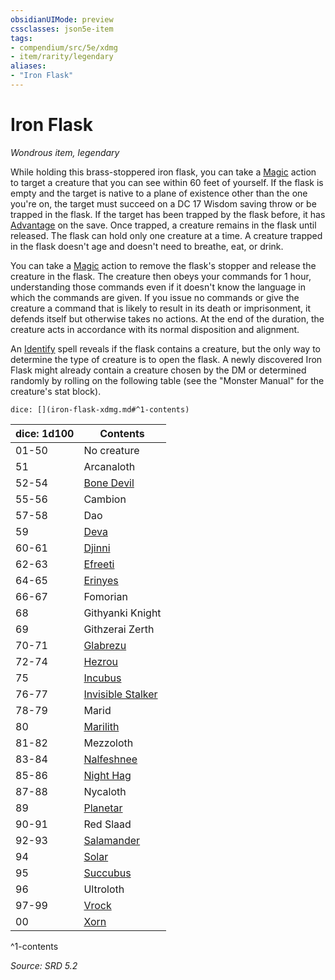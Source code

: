```yaml
---
obsidianUIMode: preview
cssclasses: json5e-item
tags:
- compendium/src/5e/xdmg
- item/rarity/legendary
aliases: 
- "Iron Flask"
---
```

# Iron Flask
*Wondrous item, legendary*  


While holding this brass-stoppered iron flask, you can take a [Magic](rules/actions.md#Magic) action to target a creature that you can see within 60 feet of yourself. If the flask is empty and the target is native to a plane of existence other than the one you're on, the target must succeed on a DC 17 Wisdom saving throw or be trapped in the flask. If the target has been trapped by the flask before, it has [Advantage](rules/variant-rules/advantage-xphb.md) on the save. Once trapped, a creature remains in the flask until released. The flask can hold only one creature at a time. A creature trapped in the flask doesn't age and doesn't need to breathe, eat, or drink.

You can take a [Magic](rules/actions.md#Magic) action to remove the flask's stopper and release the creature in the flask. The creature then obeys your commands for 1 hour, understanding those commands even if it doesn't know the language in which the commands are given. If you issue no commands or give the creature a command that is likely to result in its death or imprisonment, it defends itself but otherwise takes no actions. At the end of the duration, the creature acts in accordance with its normal disposition and alignment.

An [Identify](compendium/spells/identify-xphb.md) spell reveals if the flask contains a creature, but the only way to determine the type of creature is to open the flask. A newly discovered Iron Flask might already contain a creature chosen by the DM or determined randomly by rolling on the following table (see the "Monster Manual" for the creature's stat block).

`dice: [](iron-flask-xdmg.md#^1-contents)`

| dice: 1d100 | Contents |
|-------------|----------|
| 01-50 | No creature |
| 51 | Arcanaloth |
| 52-54 | [Bone Devil](compendium/bestiary/fiend/bone-devil-xmm.md) |
| 55-56 | Cambion |
| 57-58 | Dao |
| 59 | [Deva](compendium/bestiary/celestial/deva-xmm.md) |
| 60-61 | [Djinni](compendium/bestiary/elemental/djinni-xmm.md) |
| 62-63 | [Efreeti](compendium/bestiary/elemental/efreeti-xmm.md) |
| 64-65 | [Erinyes](compendium/bestiary/fiend/erinyes-xmm.md) |
| 66-67 | Fomorian |
| 68 | Githyanki Knight |
| 69 | Githzerai Zerth |
| 70-71 | [Glabrezu](compendium/bestiary/fiend/glabrezu-xmm.md) |
| 72-74 | [Hezrou](compendium/bestiary/fiend/hezrou-xmm.md) |
| 75 | [Incubus](compendium/bestiary/fiend/incubus-xmm.md) |
| 76-77 | [Invisible Stalker](compendium/bestiary/elemental/invisible-stalker-xmm.md) |
| 78-79 | Marid |
| 80 | [Marilith](compendium/bestiary/fiend/marilith-xmm.md) |
| 81-82 | Mezzoloth |
| 83-84 | [Nalfeshnee](compendium/bestiary/fiend/nalfeshnee-xmm.md) |
| 85-86 | [Night Hag](compendium/bestiary/fiend/night-hag-xmm.md) |
| 87-88 | Nycaloth |
| 89 | [Planetar](compendium/bestiary/celestial/planetar-xmm.md) |
| 90-91 | Red Slaad |
| 92-93 | [Salamander](compendium/bestiary/elemental/salamander-xmm.md) |
| 94 | [Solar](compendium/bestiary/celestial/solar-xmm.md) |
| 95 | [Succubus](compendium/bestiary/fiend/succubus-xmm.md) |
| 96 | Ultroloth |
| 97-99 | [Vrock](compendium/bestiary/fiend/vrock-xmm.md) |
| 00 | [Xorn](compendium/bestiary/elemental/xorn-xmm.md) |
^1-contents

*Source: SRD 5.2*